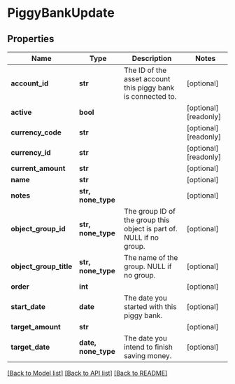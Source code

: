 # PiggyBankUpdate


## Properties
Name | Type | Description | Notes
------------ | ------------- | ------------- | -------------
**account_id** | **str** | The ID of the asset account this piggy bank is connected to. | [optional] 
**active** | **bool** |  | [optional] [readonly] 
**currency_code** | **str** |  | [optional] [readonly] 
**currency_id** | **str** |  | [optional] [readonly] 
**current_amount** | **str** |  | [optional] 
**name** | **str** |  | [optional] 
**notes** | **str, none_type** |  | [optional] 
**object_group_id** | **str, none_type** | The group ID of the group this object is part of. NULL if no group. | [optional] 
**object_group_title** | **str, none_type** | The name of the group. NULL if no group. | [optional] 
**order** | **int** |  | [optional] 
**start_date** | **date** | The date you started with this piggy bank. | [optional] 
**target_amount** | **str** |  | [optional] 
**target_date** | **date, none_type** | The date you intend to finish saving money. | [optional] 

[[Back to Model list]](../README.md#documentation-for-models) [[Back to API list]](../README.md#documentation-for-api-endpoints) [[Back to README]](../README.md)


